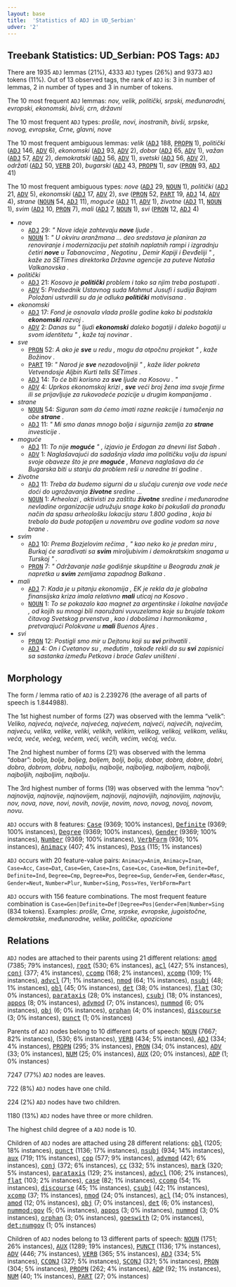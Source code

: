 ```yaml
---
layout: base
title:  'Statistics of ADJ in UD_Serbian'
udver: '2'
---
```


## Treebank Statistics: UD_Serbian: POS Tags: `ADJ`

There are 1935 `ADJ` lemmas (21%), 4333 `ADJ` types (26%) and 9373 `ADJ` tokens (11%).
Out of 13 observed tags, the rank of `ADJ` is: 3 in number of lemmas, 2 in number of types and 3 in number of tokens.

The 10 most frequent `ADJ` lemmas: <em>nov, velik, politički, srpski, međunarodni, evropski, ekonomski, bivši, crn, državni</em>

The 10 most frequent `ADJ` types:  <em>prošle, novi, inostranih, bivši, srpske, novog, evropske, Crne, glavni, nove</em>

The 10 most frequent ambiguous lemmas: <em>velik</em> (<tt><a href="sr-pos-ADJ.html">ADJ</a></tt> 188, <tt><a href="sr-pos-PROPN.html">PROPN</a></tt> 1), <em>politički</em> (<tt><a href="sr-pos-ADJ.html">ADJ</a></tt> 146, <tt><a href="sr-pos-ADV.html">ADV</a></tt> 6), <em>ekonomski</em> (<tt><a href="sr-pos-ADJ.html">ADJ</a></tt> 93, <tt><a href="sr-pos-ADV.html">ADV</a></tt> 2), <em>dobar</em> (<tt><a href="sr-pos-ADJ.html">ADJ</a></tt> 65, <tt><a href="sr-pos-ADV.html">ADV</a></tt> 1), <em>važan</em> (<tt><a href="sr-pos-ADJ.html">ADJ</a></tt> 57, <tt><a href="sr-pos-ADV.html">ADV</a></tt> 2), <em>demokratski</em> (<tt><a href="sr-pos-ADJ.html">ADJ</a></tt> 56, <tt><a href="sr-pos-ADV.html">ADV</a></tt> 1), <em>svetski</em> (<tt><a href="sr-pos-ADJ.html">ADJ</a></tt> 56, <tt><a href="sr-pos-ADV.html">ADV</a></tt> 2), <em>održati</em> (<tt><a href="sr-pos-ADJ.html">ADJ</a></tt> 50, <tt><a href="sr-pos-VERB.html">VERB</a></tt> 20), <em>bugarski</em> (<tt><a href="sr-pos-ADJ.html">ADJ</a></tt> 43, <tt><a href="sr-pos-PROPN.html">PROPN</a></tt> 1), <em>sav</em> (<tt><a href="sr-pos-PRON.html">PRON</a></tt> 93, <tt><a href="sr-pos-ADJ.html">ADJ</a></tt> 41)

The 10 most frequent ambiguous types:  <em>nove</em> (<tt><a href="sr-pos-ADJ.html">ADJ</a></tt> 29, <tt><a href="sr-pos-NOUN.html">NOUN</a></tt> 1), <em>politički</em> (<tt><a href="sr-pos-ADJ.html">ADJ</a></tt> 21, <tt><a href="sr-pos-ADV.html">ADV</a></tt> 5), <em>ekonomski</em> (<tt><a href="sr-pos-ADJ.html">ADJ</a></tt> 17, <tt><a href="sr-pos-ADV.html">ADV</a></tt> 2), <em>sve</em> (<tt><a href="sr-pos-PRON.html">PRON</a></tt> 52, <tt><a href="sr-pos-PART.html">PART</a></tt> 19, <tt><a href="sr-pos-ADJ.html">ADJ</a></tt> 14, <tt><a href="sr-pos-ADV.html">ADV</a></tt> 4), <em>strane</em> (<tt><a href="sr-pos-NOUN.html">NOUN</a></tt> 54, <tt><a href="sr-pos-ADJ.html">ADJ</a></tt> 11), <em>moguće</em> (<tt><a href="sr-pos-ADJ.html">ADJ</a></tt> 11, <tt><a href="sr-pos-ADV.html">ADV</a></tt> 1), <em>životne</em> (<tt><a href="sr-pos-ADJ.html">ADJ</a></tt> 11, <tt><a href="sr-pos-NOUN.html">NOUN</a></tt> 1), <em>svim</em> (<tt><a href="sr-pos-ADJ.html">ADJ</a></tt> 10, <tt><a href="sr-pos-PRON.html">PRON</a></tt> 7), <em>mali</em> (<tt><a href="sr-pos-ADJ.html">ADJ</a></tt> 7, <tt><a href="sr-pos-NOUN.html">NOUN</a></tt> 1), <em>svi</em> (<tt><a href="sr-pos-PRON.html">PRON</a></tt> 12, <tt><a href="sr-pos-ADJ.html">ADJ</a></tt> 4)


* <em>nove</em>
  * <tt><a href="sr-pos-ADJ.html">ADJ</a></tt> 29: <em>" Nove ideje zahtevaju <b>nove</b> ljude .</em>
  * <tt><a href="sr-pos-NOUN.html">NOUN</a></tt> 1: <em>" U okviru aranžmana ... deo sredstava je planiran za renoviranje i modernizaciju pet stalnih naplatnih rampi i izgradnju četiri <b>nove</b> u Tabanovcima , Negotinu , Demir Kapiji i Đevđeliji " , kaže za SETimes direktorka Državne agencije za puteve Nataša Valkanovska .</em>
* <em>politički</em>
  * <tt><a href="sr-pos-ADJ.html">ADJ</a></tt> 21: <em>Kosovo je <b>politički</b> problem i tako sa njim treba postupati .</em>
  * <tt><a href="sr-pos-ADV.html">ADV</a></tt> 5: <em>Predsednik Ustavnog suda Mahmut Jusufi i sudija Bajram Položani ustvrdili su da je odluka <b>politički</b> motivisana .</em>
* <em>ekonomski</em>
  * <tt><a href="sr-pos-ADJ.html">ADJ</a></tt> 17: <em>Fond je osnovala vlada prošle godine kako bi podstakla <b>ekonomski</b> razvoj .</em>
  * <tt><a href="sr-pos-ADV.html">ADV</a></tt> 2: <em>Danas su " ljudi <b>ekonomski</b> daleko bogatiji i daleko bogatiji u svom identitetu " , kaže taj novinar .</em>
* <em>sve</em>
  * <tt><a href="sr-pos-PRON.html">PRON</a></tt> 52: <em>A ako je <b>sve</b> u redu , mogu da otpočnu projekat " , kaže Božinov .</em>
  * <tt><a href="sr-pos-PART.html">PART</a></tt> 19: <em>" Narod je <b>sve</b> nezadovoljniji " , kaže lider pokreta Vetvendosje Aljbin Kurti tells SETimes .</em>
  * <tt><a href="sr-pos-ADJ.html">ADJ</a></tt> 14: <em>To će biti korisno za <b>sve</b> ljude na Kosovu . "</em>
  * <tt><a href="sr-pos-ADV.html">ADV</a></tt> 4: <em>Uprkos ekonomskoj krizi , <b>sve</b> veći broj žena ima svoje firme ili se prijavljuje za rukovodeće pozicije u drugim kompanijama .</em>
* <em>strane</em>
  * <tt><a href="sr-pos-NOUN.html">NOUN</a></tt> 54: <em>Siguran sam da ćemo imati razne reakcije i tumačenja na obe <b>strane</b> .</em>
  * <tt><a href="sr-pos-ADJ.html">ADJ</a></tt> 11: <em>" Mi smo danas mnogo bolja i sigurnija zemlja za <b>strane</b> investicije .</em>
* <em>moguće</em>
  * <tt><a href="sr-pos-ADJ.html">ADJ</a></tt> 11: <em>To nije <b>moguće</b> " , izjavio je Erdogan za dnevni list Sabah .</em>
  * <tt><a href="sr-pos-ADV.html">ADV</a></tt> 1: <em>Naglašavajući da sadašnja vlada ima političku volju da ispuni svoje obaveze što je pre <b>moguće</b> , Maneva naglašava da će Bugarska biti u stanju da problem reši u naredne tri godine .</em>
* <em>životne</em>
  * <tt><a href="sr-pos-ADJ.html">ADJ</a></tt> 11: <em>Treba da budemo sigurni da u slučaju curenja ove vode neće doći do ugrožavanja <b>životne</b> sredine ...</em>
  * <tt><a href="sr-pos-NOUN.html">NOUN</a></tt> 1: <em>Arheolozi , aktivisti za zaštitu <b>životne</b> sredine i međunarodne nevladine organizacije udružuju snage kako bi pokušali da pronađu način da spasu arheološku lokaciju staru 1.800 godina , koja bi trebalo da bude potopljen u novembru ove godine vodom sa nove brane .</em>
* <em>svim</em>
  * <tt><a href="sr-pos-ADJ.html">ADJ</a></tt> 10: <em>Prema Bozjelovim rečima , " kao neko ko je predan miru , Burkaj će sarađivati sa <b>svim</b> miroljubivim i demokratskim snagama u Turskoj " .</em>
  * <tt><a href="sr-pos-PRON.html">PRON</a></tt> 7: <em>" Održavanje naše godišnje skupštine u Beogradu znak je napretka u <b>svim</b> zemljama zapadnog Balkana .</em>
* <em>mali</em>
  * <tt><a href="sr-pos-ADJ.html">ADJ</a></tt> 7: <em>Kada je u pitanju ekonomija , EK je rekla da je globalna finansijska kriza imala relativno <b>mali</b> uticaj na Kosovo .</em>
  * <tt><a href="sr-pos-NOUN.html">NOUN</a></tt> 1: <em>To se pokazalo kao magnet za argentinske i lokalne navijače , od kojih su mnogi bili naoružani vuvuzelama koje su brujale tokom čitavog Svetskog prvenstva , kao i dobošima i harmonikama , pretvarajući Polokvane u <b>mali</b> Buenos Ajres .</em>
* <em>svi</em>
  * <tt><a href="sr-pos-PRON.html">PRON</a></tt> 12: <em>Postigli smo mir u Dejtonu koji su <b>svi</b> prihvatili .</em>
  * <tt><a href="sr-pos-ADJ.html">ADJ</a></tt> 4: <em>On i Cvetanov su , međutim , takođe rekli da su <b>svi</b> zapisnici sa sastanka između Petkova i braće Galev uništeni .</em>

## Morphology

The form / lemma ratio of `ADJ` is 2.239276 (the average of all parts of speech is 1.844988).

The 1st highest number of forms (27) was observed with the lemma “velik”: <em>Veliko, najveća, najveće, najvećeg, najvećem, najveći, najvećih, najvećim, najveću, velika, velike, veliki, velikih, velikim, velikog, velikoj, velikom, veliku, veća, veće, većeg, većem, veći, većih, većim, većoj, veću</em>.

The 2nd highest number of forms (21) was observed with the lemma “dobar”: <em>bolja, bolje, boljeg, boljem, bolji, bolju, dobar, dobra, dobre, dobri, dobro, dobrom, dobru, nabolju, najbolje, najboljeg, najboljem, najbolji, najboljih, najboljim, najbolju</em>.

The 3rd highest number of forms (19) was observed with the lemma “nov”: <em>najnovija, najnovije, najnovijem, najnoviji, najnovijih, najnovijim, najnoviju, nov, nova, nove, novi, novih, novije, novim, novo, novog, novoj, novom, novu</em>.

`ADJ` occurs with 8 features: <tt><a href="sr-feat-Case.html">Case</a></tt> (9369; 100% instances), <tt><a href="sr-feat-Definite.html">Definite</a></tt> (9369; 100% instances), <tt><a href="sr-feat-Degree.html">Degree</a></tt> (9369; 100% instances), <tt><a href="sr-feat-Gender.html">Gender</a></tt> (9369; 100% instances), <tt><a href="sr-feat-Number.html">Number</a></tt> (9369; 100% instances), <tt><a href="sr-feat-VerbForm.html">VerbForm</a></tt> (936; 10% instances), <tt><a href="sr-feat-Animacy.html">Animacy</a></tt> (407; 4% instances), <tt><a href="sr-feat-Poss.html">Poss</a></tt> (115; 1% instances)

`ADJ` occurs with 20 feature-value pairs: `Animacy=Anim`, `Animacy=Inan`, `Case=Acc`, `Case=Dat`, `Case=Gen`, `Case=Ins`, `Case=Loc`, `Case=Nom`, `Definite=Def`, `Definite=Ind`, `Degree=Cmp`, `Degree=Pos`, `Degree=Sup`, `Gender=Fem`, `Gender=Masc`, `Gender=Neut`, `Number=Plur`, `Number=Sing`, `Poss=Yes`, `VerbForm=Part`

`ADJ` occurs with 156 feature combinations.
The most frequent feature combination is `Case=Gen|Definite=Def|Degree=Pos|Gender=Fem|Number=Sing` (834 tokens).
Examples: <em>prošle, Crne, srpske, evropske, jugoistočne, demokratske, međunarodne, velike, političke, opozicione</em>


## Relations

`ADJ` nodes are attached to their parents using 21 different relations: <tt><a href="sr-dep-amod.html">amod</a></tt> (7385; 79% instances), <tt><a href="sr-dep-root.html">root</a></tt> (530; 6% instances), <tt><a href="sr-dep-acl.html">acl</a></tt> (427; 5% instances), <tt><a href="sr-dep-conj.html">conj</a></tt> (377; 4% instances), <tt><a href="sr-dep-ccomp.html">ccomp</a></tt> (168; 2% instances), <tt><a href="sr-dep-xcomp.html">xcomp</a></tt> (109; 1% instances), <tt><a href="sr-dep-advcl.html">advcl</a></tt> (71; 1% instances), <tt><a href="sr-dep-nmod.html">nmod</a></tt> (64; 1% instances), <tt><a href="sr-dep-nsubj.html">nsubj</a></tt> (48; 1% instances), <tt><a href="sr-dep-obl.html">obl</a></tt> (45; 0% instances), <tt><a href="sr-dep-det.html">det</a></tt> (38; 0% instances), <tt><a href="sr-dep-flat.html">flat</a></tt> (30; 0% instances), <tt><a href="sr-dep-parataxis.html">parataxis</a></tt> (28; 0% instances), <tt><a href="sr-dep-csubj.html">csubj</a></tt> (18; 0% instances), <tt><a href="sr-dep-appos.html">appos</a></tt> (8; 0% instances), <tt><a href="sr-dep-advmod.html">advmod</a></tt> (7; 0% instances), <tt><a href="sr-dep-nummod.html">nummod</a></tt> (6; 0% instances), <tt><a href="sr-dep-obj.html">obj</a></tt> (6; 0% instances), <tt><a href="sr-dep-orphan.html">orphan</a></tt> (4; 0% instances), <tt><a href="sr-dep-discourse.html">discourse</a></tt> (3; 0% instances), <tt><a href="sr-dep-punct.html">punct</a></tt> (1; 0% instances)

Parents of `ADJ` nodes belong to 10 different parts of speech: <tt><a href="sr-pos-NOUN.html">NOUN</a></tt> (7667; 82% instances),  (530; 6% instances), <tt><a href="sr-pos-VERB.html">VERB</a></tt> (434; 5% instances), <tt><a href="sr-pos-ADJ.html">ADJ</a></tt> (334; 4% instances), <tt><a href="sr-pos-PROPN.html">PROPN</a></tt> (295; 3% instances), <tt><a href="sr-pos-PRON.html">PRON</a></tt> (34; 0% instances), <tt><a href="sr-pos-ADV.html">ADV</a></tt> (33; 0% instances), <tt><a href="sr-pos-NUM.html">NUM</a></tt> (25; 0% instances), <tt><a href="sr-pos-AUX.html">AUX</a></tt> (20; 0% instances), <tt><a href="sr-pos-ADP.html">ADP</a></tt> (1; 0% instances)

7247 (77%) `ADJ` nodes are leaves.

722 (8%) `ADJ` nodes have one child.

224 (2%) `ADJ` nodes have two children.

1180 (13%) `ADJ` nodes have three or more children.

The highest child degree of a `ADJ` node is 10.

Children of `ADJ` nodes are attached using 28 different relations: <tt><a href="sr-dep-obl.html">obl</a></tt> (1205; 18% instances), <tt><a href="sr-dep-punct.html">punct</a></tt> (1136; 17% instances), <tt><a href="sr-dep-nsubj.html">nsubj</a></tt> (934; 14% instances), <tt><a href="sr-dep-aux.html">aux</a></tt> (719; 11% instances), <tt><a href="sr-dep-cop.html">cop</a></tt> (577; 9% instances), <tt><a href="sr-dep-advmod.html">advmod</a></tt> (421; 6% instances), <tt><a href="sr-dep-conj.html">conj</a></tt> (372; 6% instances), <tt><a href="sr-dep-cc.html">cc</a></tt> (332; 5% instances), <tt><a href="sr-dep-mark.html">mark</a></tt> (320; 5% instances), <tt><a href="sr-dep-parataxis.html">parataxis</a></tt> (129; 2% instances), <tt><a href="sr-dep-advcl.html">advcl</a></tt> (106; 2% instances), <tt><a href="sr-dep-flat.html">flat</a></tt> (103; 2% instances), <tt><a href="sr-dep-case.html">case</a></tt> (82; 1% instances), <tt><a href="sr-dep-ccomp.html">ccomp</a></tt> (54; 1% instances), <tt><a href="sr-dep-discourse.html">discourse</a></tt> (45; 1% instances), <tt><a href="sr-dep-csubj.html">csubj</a></tt> (42; 1% instances), <tt><a href="sr-dep-xcomp.html">xcomp</a></tt> (37; 1% instances), <tt><a href="sr-dep-nmod.html">nmod</a></tt> (24; 0% instances), <tt><a href="sr-dep-acl.html">acl</a></tt> (14; 0% instances), <tt><a href="sr-dep-amod.html">amod</a></tt> (12; 0% instances), <tt><a href="sr-dep-obj.html">obj</a></tt> (7; 0% instances), <tt><a href="sr-dep-det.html">det</a></tt> (6; 0% instances), <tt><a href="sr-dep-nummod-gov.html">nummod:gov</a></tt> (5; 0% instances), <tt><a href="sr-dep-appos.html">appos</a></tt> (3; 0% instances), <tt><a href="sr-dep-nummod.html">nummod</a></tt> (3; 0% instances), <tt><a href="sr-dep-orphan.html">orphan</a></tt> (3; 0% instances), <tt><a href="sr-dep-goeswith.html">goeswith</a></tt> (2; 0% instances), <tt><a href="sr-dep-det-numgov.html">det:numgov</a></tt> (1; 0% instances)

Children of `ADJ` nodes belong to 13 different parts of speech: <tt><a href="sr-pos-NOUN.html">NOUN</a></tt> (1751; 26% instances), <tt><a href="sr-pos-AUX.html">AUX</a></tt> (1289; 19% instances), <tt><a href="sr-pos-PUNCT.html">PUNCT</a></tt> (1136; 17% instances), <tt><a href="sr-pos-ADV.html">ADV</a></tt> (446; 7% instances), <tt><a href="sr-pos-VERB.html">VERB</a></tt> (365; 5% instances), <tt><a href="sr-pos-ADJ.html">ADJ</a></tt> (334; 5% instances), <tt><a href="sr-pos-CCONJ.html">CCONJ</a></tt> (327; 5% instances), <tt><a href="sr-pos-SCONJ.html">SCONJ</a></tt> (321; 5% instances), <tt><a href="sr-pos-PRON.html">PRON</a></tt> (304; 5% instances), <tt><a href="sr-pos-PROPN.html">PROPN</a></tt> (262; 4% instances), <tt><a href="sr-pos-ADP.html">ADP</a></tt> (92; 1% instances), <tt><a href="sr-pos-NUM.html">NUM</a></tt> (40; 1% instances), <tt><a href="sr-pos-PART.html">PART</a></tt> (27; 0% instances)

